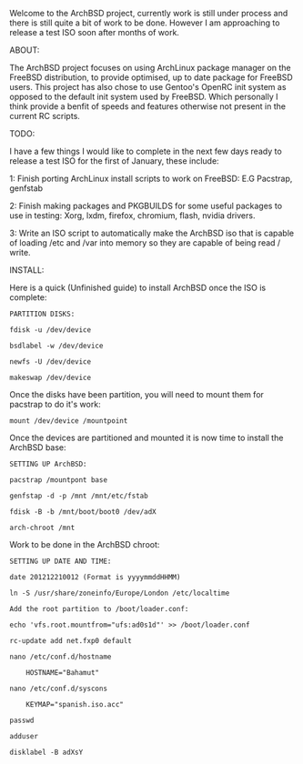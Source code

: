 Welcome to the ArchBSD project, currently work is still under process and there is still
quite a bit of work to be done. However I am approaching to release a test ISO soon after
months of work.


ABOUT:

The ArchBSD project focuses on using ArchLinux package manager on the FreeBSD distribution,
to provide optimised, up to date package for FreeBSD users. This project has also chose to
use Gentoo's OpenRC init system as opposed to the default init system used by FreeBSD. Which
personally I think provide a benfit of speeds and features otherwise not present in the current
RC scripts.

TODO:

I have a few things I would like to complete in the next few days ready to release a test ISO for 
the first of January, these include:

1: Finish porting ArchLinux install scripts to work on FreeBSD: E.G Pacstrap, genfstab

2: Finish making packages and PKGBUILDS for some useful packages to use in testing: Xorg, lxdm, firefox,
	chromium, flash, nvidia drivers.

3: Write an ISO script to automatically make the ArchBSD iso that is capable of loading /etc and /var into
	memory so they are capable of being read / write.

INSTALL:

Here is a quick (Unfinished guide) to install ArchBSD once the ISO is complete:

	PARTITION DISKS:
	
	fdisk -u /dev/device
	
	bsdlabel -w /dev/device

	newfs -U /dev/device
	
	makeswap /dev/device

Once the disks have been partition, you will need to mount them for pacstrap to do it's work:

	mount /dev/device /mountpoint

Once the devices are partitioned and mounted it is now time to install the ArchBSD base:

	SETTING UP ArchBSD:

	pacstrap /mountpont base 

	genfstap -d -p /mnt /mnt/etc/fstab

	fdisk -B -b /mnt/boot/boot0 /dev/adX	

	arch-chroot /mnt

Work to be done in the ArchBSD chroot:

	SETTING UP DATE AND TIME:

	date 201212210012 (Format is yyyymmddHHMM)

	ln -S /usr/share/zoneinfo/Europe/London /etc/localtime

	Add the root partition to /boot/loader.conf:

	echo 'vfs.root.mountfrom="ufs:ad0s1d"' >> /boot/loader.conf

	rc-update add net.fxp0 default

	nano /etc/conf.d/hostname

		HOSTNAME="Bahamut"

	nano /etc/conf.d/syscons

		KEYMAP="spanish.iso.acc"

	passwd

	adduser

	disklabel -B adXsY
	
